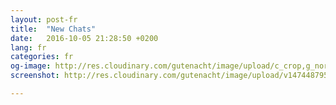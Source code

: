 ```yaml
---
layout: post-fr
title:  "New Chats"
date:   2016-10-05 21:28:50 +0200
lang: fr
categories: fr
og-image: http://res.cloudinary.com/gutenacht/image/upload/c_crop,g_north,h_335,q_100,w_640,x_0,y_0/v1474487956/fr/screenshots/02.jpg
screenshot: http://res.cloudinary.com/gutenacht/image/upload/v1474487956/fr/screenshots/02.jpg

---
```

